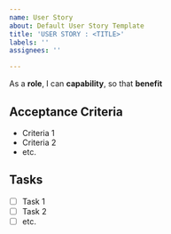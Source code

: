 ```yaml
---
name: User Story
about: Default User Story Template
title: 'USER STORY : <TITLE>'
labels: ''
assignees: ''

---
```


As a **role**, I can **capability**, so that **benefit**

## Acceptance Criteria
* Criteria 1
* Criteria 2
* etc.

## Tasks
- [ ] Task 1
- [ ] Task 2
- [ ] etc.
